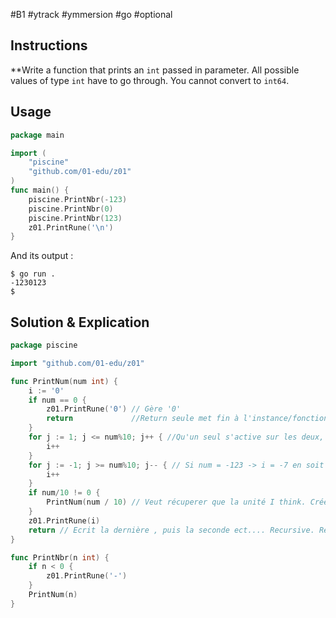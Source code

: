 #B1 #ytrack #ymmersion #go #optional 

## Instructions 

**Write a function that prints an `int` passed in parameter. All possible values of type `int` have to go through. You cannot convert to `int64`.

## Usage

```go
package main

import (
	"piscine"
	"github.com/01-edu/z01"
)
func main() {
	piscine.PrintNbr(-123)
	piscine.PrintNbr(0)
	piscine.PrintNbr(123)
	z01.PrintRune('\n')
}
```

And its output :

```console
$ go run .
-1230123
$
```

## Solution & Explication

```go
package piscine

import "github.com/01-edu/z01"

func PrintNum(num int) {
	i := '0'
	if num == 0 {
		z01.PrintRune('0') // Gère '0'
		return             //Return seule met fin à l'instance/fonction
	}
	for j := 1; j <= num%10; j++ { //Qu'un seul s'active sur les deux, ici si num = 123 -> i = 3 en soit i = modulo
		i++
	}
	for j := -1; j >= num%10; j-- { // Si num = -123 -> i = -7 en soit i = modulo
		i++
	}
	if num/10 != 0 {
		PrintNum(num / 10) // Veut récuperer que la unité I think. Créer une instance de lui-même.
	}
	z01.PrintRune(i)
	return // Ecrit la dernière , puis la seconde ect.... Recursive. Return seule met fin à l'instance/fonction
}

func PrintNbr(n int) {
	if n < 0 {
		z01.PrintRune('-')
	}
	PrintNum(n)
}
```